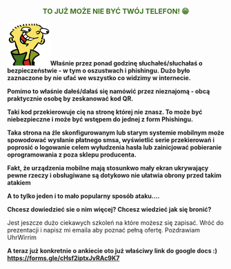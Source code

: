 <p>&nbsp;</p>
<h3 style="text-align: center; color: #3f7320;">TO JUŻ MOŻE NIE BYĆ TW&Oacute;J TELEFON! 😁</h3>
<p><img class="imageLeft" src="/ed.png" alt="Ed" /><strong>Właśnie przez ponad godzinę słuchałeś/słuchałaś o bezpieczeństwie - w tym o oszustwach i phishingu.&nbsp;Dużo było zaznaczone by nie ufać we wszystko co widzimy w internecie.</strong></p>
<p><strong> Pomimo to właśnie dałeś/dałaś się nam&oacute;wić przez nieznajomą - obcą praktycznie osobę by zeskanować kod QR. </strong></p>
<p><strong>Taki kod przekierowuje cię na stronę kt&oacute;rej nie znasz. To może być niebezpieczne i może być wstępem do jednej z form Phishingu.</strong></p>
<p><b>Taka strona na źle skonfigurowanym lub starym systemie mobilnym może spowodować wysłanie płatnego smsa, wyświetlić serie przekierowań i poprosić o logowanie celem wyłudzenia hasła lub zainicjować pobieranie oprogramowania z poza sklepu producenta.</b></p>
<p><b>Fakt, że urządzenia mobilne mają stosunkwo mały ekran ukrywający pewne rzeczy i obsługiwane są dotykowo nie ułatwia obrony przed takim atakiem</b></p>
<p><b>A to tylko jeden i to mało popularny spos&oacute;b ataku....</b></p>
<p><strong>Chcesz dowiedzieć sie o nim więcej? Chcesz wiedzieć jak się bronić?&nbsp;</strong></p>
<p></p>
<p>Jest jeszcze dużo ciekawych szkoleń na kt&oacute;re możesz się zapisać.&nbsp;Wr&oacute;ć do prezentacji i napisz mi emaila aby poznać pełną ofertę. Pozdrawiam UhrWirrim&nbsp;</p>

<strong><p>A teraz już konkretnie o ankiecie oto już właściwy link do google docs :) https://forms.gle/cHsf2iptxJvRAc9K7 </strong></p>
